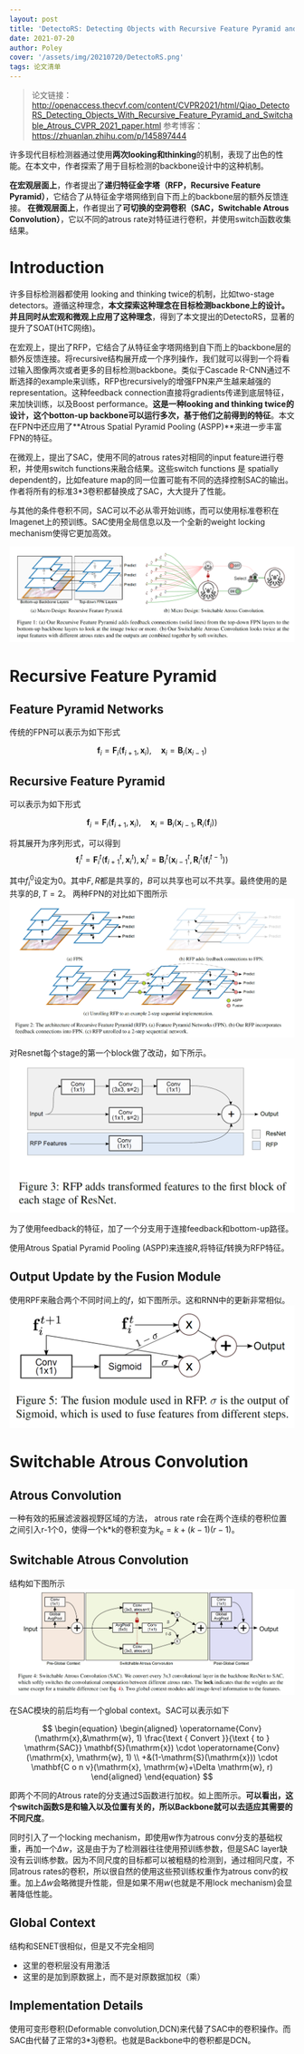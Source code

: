 ```yaml
---
layout: post
title: 'DetectoRS: Detecting Objects with Recursive Feature Pyramid and Switchable Atrous Convolution'
date: 2021-07-20
author: Poley
cover: '/assets/img/20210720/DetectoRS.png'
tags: 论文清单
---
```


>论文链接：http://openaccess.thecvf.com/content/CVPR2021/html/Qiao_DetectoRS_Detecting_Objects_With_Recursive_Feature_Pyramid_and_Switchable_Atrous_CVPR_2021_paper.html
>参考博客：https://zhuanlan.zhihu.com/p/145897444

许多现代目标检测器通过使用**两次looking和thinking**的机制，表现了出色的性能。在本文中，作者探索了用于目标检测的backbone设计中的这种机制。

**在宏观层面上**，作者提出了**递归特征金字塔（RFP，Recursive Feature Pyramid）**，它结合了从特征金字塔网络到自下而上的backbone层的额外反馈连接。
**在微观层面上**，作者提出了**可切换的空洞卷积（SAC，Switchable Atrous Convolution）**，它以不同的atrous rate对特征进行卷积，并使用switch函数收集结果。

# Introduction

许多目标检测器都使用 looking and thinking twice的机制，比如two-stage detectors。遵循这种理念，**本文探索这种理念在目标检测backbone上的设计。并且同时从宏观和微观上应用了这种理念**，得到了本文提出的DetectoRS，显著的提升了SOAT(HTC网络)。

在宏观上，提出了RFP，它结合了从特征金字塔网络到自下而上的backbone层的额外反馈连接。将recursive结构展开成一个序列操作，我们就可以得到一个将看过输入图像两次或者更多的目标检测backbone。类似于Cascade R-CNN通过不断选择的example来训练，RFP也recursively的增强FPN来产生越来越强的representation。这种feedback connection直接将gradients传递到底层特征，来加快训练，以及Boost performance。**这是一种looking and thinking twice的设计，这个botton-up backbone可以运行多次，基于他们之前得到的特征**。本文在FPN中还应用了**Atrous Spatial Pyramid Pooling (ASPP)**来进一步丰富FPN的特征。

在微观上，提出了SAC，使用不同的atrous rates对相同的input feature进行卷积，并使用switch functions来融合结果。这些switch functions 是 spatially dependent的，比如feature map的同一位置可能有不同的选择控制SAC的输出。作者将所有的标准3*3卷积都替换成了SAC，大大提升了性能。

与其他的条件卷积不同，SAC可以不必从零开始训练，而可以使用标准卷积在Imagenet上的预训练。SAC使用全局信息以及一个全新的weight locking mechanism使得它更加高效。

![](/assets/img/20210720/DetectoRSF1.png)

# Recursive Feature Pyramid
## Feature Pyramid Networks
传统的FPN可以表示为如下形式

$$
\begin{equation}
\mathbf{f}_{i}=\mathbf{F}_{i}\left(\mathbf{f}_{i+1}, \mathbf{x}_{i}\right), \quad \mathbf{x}_{i}=\mathbf{B}_{i}\left(\mathbf{x}_{i-1}\right)
\end{equation}
$$
## Recursive Feature Pyramid

可以表示为如下形式

$$
\begin{equation}
\mathbf{f}_{i}=\mathbf{F}_{i}\left(\mathbf{f}_{i+1}, \mathbf{x}_{i}\right), \quad \mathbf{x}_{i}=\mathbf{B}_{i}\left(\mathbf{x}_{i-1}, \mathbf{R}_{i}\left(\mathbf{f}_{i}\right)\right)
\end{equation}
$$

将其展开为序列形式，可以得到
$$
\begin{equation}
\mathbf{f}_{i}^{t}=\mathbf{F}_{i}^{t}\left(\mathbf{f}_{i+1}^{t}, \mathbf{x}_{i}^{t}\right), \mathbf{x}_{i}^{t}=\mathbf{B}_{i}^{t}\left(\mathbf{x}_{i-1}^{t}, \mathbf{R}_{i}^{t}\left(\mathbf{f}_{i}^{t-1}\right)\right)
\end{equation}
$$

其中$f_i^0$设定为0。其中$F,R$都是共享的，$B$可以共享也可以不共享。最终使用的是共享的$B,T=2$。
两种FPN的对比如下图所示
![](/assets/img/20210720/DetectoRSF2.png)

对Resnet每个stage的第一个block做了改动，如下所示。
![](/assets/img/20210720/DetectoRSF3.png)

为了使用feedback的特征，加了一个分支用于连接feedback和bottom-up路径。

使用Atrous Spatial Pyramid Pooling (ASPP)来连接$R$,将特征$f$转换为RFP特征。

## Output Update by the Fusion Module

使用RPF来融合两个不同时间上的$f$，如下图所示。这和RNN中的更新非常相似。
![](/assets/img/20210720/DetectoRSF5.png)

# Switchable Atrous Convolution
## Atrous Convolution
一种有效的拓展滤波器视野区域的方法， atrous rate r会在两个连续的卷积位置之间引入r-1个0，使得一个k\*k的卷积变为$k_e=k+(k-1)(r-1)$。

## Switchable Atrous Convolution

结构如下图所示
![](/assets/img/20210720/DetectoRSF4.png)

在SAC模块的前后均有一个global context。SAC可以表示如下

$$
\begin{equation}
\begin{aligned}
\operatorname{Conv}(\mathrm{x},&\mathrm{w}, 1) \frac{\text { Convert }}{\text { to } \mathrm{SAC}} \mathbf{S}(\mathrm{x}) \cdot \operatorname{Conv}(\mathrm{x}, \mathrm{w}, 1) \\
+&(1-\mathrm{S}(\mathrm{x})) \cdot \mathbf{C o n v}(\mathrm{x}, \mathrm{w}+\Delta \mathrm{w}, r)
\end{aligned}
\end{equation}
$$

即两个不同的Atrous rate的分支通过S函数进行加权。如上图所示。**可以看出，这个switch函数S是和输入以及位置有关的，所以Backbone就可以去适应其需要的不同尺度**。

同时引入了一个locking mechanism，即使用w作为atrous conv分支的基础权重，再加一个$\Delta w$，这是由于为了检测器往往使用预训练参数，但是SAC layer缺没有云训练参数。因为不同尺度的目标都可以被粗糙的检测到，通过相同尺度，不同atrous rates的卷积，所以很自然的使用这些预训练权重作为atrous conv的权重。加上$\Delta w$会略微提升性能，但是如果不用$w$(也就是不用lock mechanism)会显著降低性能。

## Global Context

结构和SENET很相似，但是又不完全相同

+ 这里的卷积层没有用激活
+ 这里的是加到原数据上，而不是对原数据加权（乘）

## Implementation Details

使用可变形卷积(Deformable convolution,DCN)来代替了SAC中的卷积操作。而SAC由代替了正常的3\*3j卷积。也就是Backbone中的卷积都是DCN。